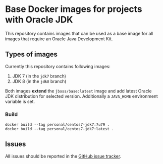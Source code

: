 # Base Docker images for projects with Oracle JDK

This repository contains images that can be used as a base image for all images that require an Oracle Java Development Kit.

## Types of images

Currently this repository contains following images:

1. JDK 7 (in the `jdk7` branch)
2. JDK 8 (in the `jdk8` branch)

Both images **extend** the `jboss/base:latest` image and add latest Oracle JDK distribution for selected version. 
Additionally a `JAVA_HOME` environment variable is set.

### Build

    docker build --tag personal/centos7-jdk7:7u79 . 
    docker build --tag personal/centos7-jdk7:latest . 

## Issues

All issues should be reported in the [GitHub issue tracker](https://github.com/sfcoy/centos7-oracle-jdk/issues).
